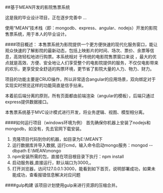 ##基于MEAN开发的影院售票系统

这是我的毕业设计项目，正在逐步完善中 ...

使用“MEAN”技术栈（即：mongodb、express、angular、nodejs）开发的影院售票系统，用于本人的毕业设计。

####项目概述：
本售票系统为影院提供一个更方便快速的现代化服务窗口，能让观众快速的了解影院的最新动态，包括上映影片的时间、场次、票价、余票等信息，高效轻松地进行购票。本系统相对 于传统的电影院售票窗口来说 ，最大的优点就是高效、方便、安全地让人们享受整个的电影院提供的服务，不仅仅电影带来的欢乐，更享受安全舒适的购票环境，更节省了影院大量的人力、物力、财力。

项目的功能主要是CRUD操作，所以非常适合angular的应用场景，双向绑定对于实现实时预览这样的功能简直是信手拈来。

本着前后端分离的原则，所有页面都由前端渲染（angular的模板），后端只通过express提供数据接口。

本售票系统基于MVC设计模式进行开发，将业务逻辑、视图、模型相分离。

####如何运行项目（windows环境为例）
首先确保你机器上安装了nodejs和mongodb，如没有，先去官网下载安装。

1. 克隆项目代码到你的机器，如目录为E:\MEAN下
2. 运行数据库并导入数据, 运行cmd，输入命令启动mongo服务：mongod --dbpath E:\MEAN\mongo
3. npm安装所需的包，直接在项目根目录下执行：npm install
5. 启动服务器,直接运行，默认端口为3000,。
6. 打开浏览器，访问127.0.0.1:3000，能看到如下首页，说明部署成功，如果未能成功，查看报错信息解决对应问题

####gulp构建
该项目计划使用gulp来进行资源的压缩合并。



